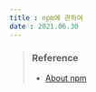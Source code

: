 ```yaml
---
title : npm에 관하여
date : 2021.06.30
---
```





> ### Reference
> * [About npm](https://docs.npmjs.com/about-npm)
